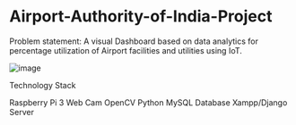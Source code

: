 # Airport-Authority-of-India-Project

Problem statement: A visual Dashboard based on data analytics for percentage utilization of Airport facilities and utilities using IoT.

![image](https://user-images.githubusercontent.com/50226095/178745678-6d893c19-d0d4-43f9-bb68-8c098ddff36c.png)

Technology Stack

Raspberry Pi 3
Web Cam
OpenCV 
Python 
MySQL Database
Xampp/Django Server


